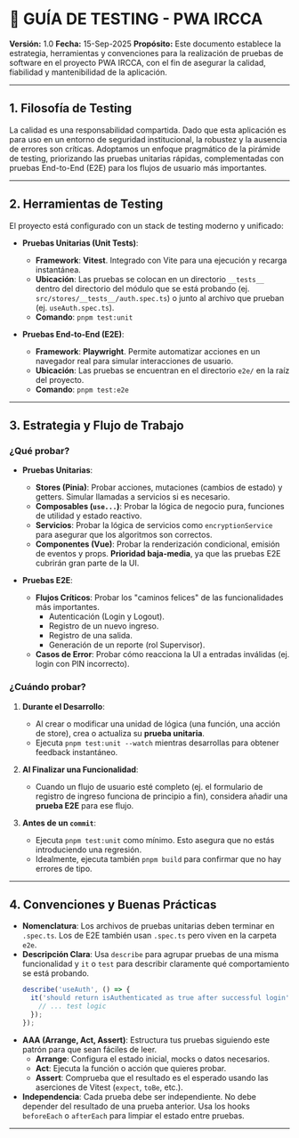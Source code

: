 # 🧪 GUÍA DE TESTING - PWA IRCCA

**Versión:** 1.0
**Fecha:** 15-Sep-2025
**Propósito:** Este documento establece la estrategia, herramientas y convenciones para la realización de pruebas de software en el proyecto PWA IRCCA, con el fin de asegurar la calidad, fiabilidad y mantenibilidad de la aplicación.

---

## 1. Filosofía de Testing

La calidad es una responsabilidad compartida. Dado que esta aplicación es para uso en un entorno de seguridad institucional, la robustez y la ausencia de errores son críticas. Adoptamos un enfoque pragmático de la pirámide de testing, priorizando las pruebas unitarias rápidas, complementadas con pruebas End-to-End (E2E) para los flujos de usuario más importantes.

---

## 2. Herramientas de Testing

El proyecto está configurado con un stack de testing moderno y unificado:

*   **Pruebas Unitarias (Unit Tests)**:
    *   **Framework**: **Vitest**. Integrado con Vite para una ejecución y recarga instantánea.
    *   **Ubicación**: Las pruebas se colocan en un directorio `__tests__` dentro del directorio del módulo que se está probando (ej. `src/stores/__tests__/auth.spec.ts`) o junto al archivo que prueban (ej. `useAuth.spec.ts`).
    *   **Comando**: `pnpm test:unit`

*   **Pruebas End-to-End (E2E)**:
    *   **Framework**: **Playwright**. Permite automatizar acciones en un navegador real para simular interacciones de usuario.
    *   **Ubicación**: Las pruebas se encuentran en el directorio `e2e/` en la raíz del proyecto.
    *   **Comando**: `pnpm test:e2e`

---

## 3. Estrategia y Flujo de Trabajo

### ¿Qué probar?

*   **Pruebas Unitarias**:
    *   **Stores (Pinia)**: Probar acciones, mutaciones (cambios de estado) y getters. Simular llamadas a servicios si es necesario.
    *   **Composables (`use...`)**: Probar la lógica de negocio pura, funciones de utilidad y estado reactivo.
    *   **Servicios**: Probar la lógica de servicios como `encryptionService` para asegurar que los algoritmos son correctos.
    *   **Componentes (Vue)**: Probar la renderización condicional, emisión de eventos y props. **Prioridad baja-media**, ya que las pruebas E2E cubrirán gran parte de la UI.

*   **Pruebas E2E**:
    *   **Flujos Críticos**: Probar los "caminos felices" de las funcionalidades más importantes.
        *   Autenticación (Login y Logout).
        *   Registro de un nuevo ingreso.
        *   Registro de una salida.
        *   Generación de un reporte (rol Supervisor).
    *   **Casos de Error**: Probar cómo reacciona la UI a entradas inválidas (ej. login con PIN incorrecto).

### ¿Cuándo probar?

1.  **Durante el Desarrollo**:
    *   Al crear o modificar una unidad de lógica (una función, una acción de store), crea o actualiza su **prueba unitaria**.
    *   Ejecuta `pnpm test:unit --watch` mientras desarrollas para obtener feedback instantáneo.

2.  **Al Finalizar una Funcionalidad**:
    *   Cuando un flujo de usuario esté completo (ej. el formulario de registro de ingreso funciona de principio a fin), considera añadir una **prueba E2E** para ese flujo.

3.  **Antes de un `commit`**:
    *   Ejecuta `pnpm test:unit` como mínimo. Esto asegura que no estás introduciendo una regresión.
    *   Idealmente, ejecuta también `pnpm build` para confirmar que no hay errores de tipo.

---

## 4. Convenciones y Buenas Prácticas

*   **Nomenclatura**: Los archivos de pruebas unitarias deben terminar en `.spec.ts`. Los de E2E también usan `.spec.ts` pero viven en la carpeta `e2e`.
*   **Descripción Clara**: Usa `describe` para agrupar pruebas de una misma funcionalidad y `it` o `test` para describir claramente qué comportamiento se está probando.
    ```typescript
    describe('useAuth', () => {
      it('should return isAuthenticated as true after successful login', () => {
        // ... test logic
      });
    });
    ```
*   **AAA (Arrange, Act, Assert)**: Estructura tus pruebas siguiendo este patrón para que sean fáciles de leer.
    *   **Arrange**: Configura el estado inicial, mocks o datos necesarios.
    *   **Act**: Ejecuta la función o acción que quieres probar.
    *   **Assert**: Comprueba que el resultado es el esperado usando las aserciones de Vitest (`expect`, `toBe`, etc.).
*   **Independencia**: Cada prueba debe ser independiente. No debe depender del resultado de una prueba anterior. Usa los hooks `beforeEach` o `afterEach` para limpiar el estado entre pruebas.

---
